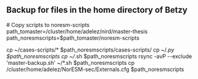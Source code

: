 ## Backup for files in the home directory of Betzy


\# Copy scripts to noresm-scripts
path_tomaster=/cluster/home/adelez/nird/master-thesis
path_noresmscripts=$path_tomaster/noresm-scripts

cp ~/cases-scripts/* $path_noresmscripts/cases-scripts/
cp ~/*.py $path_noresmscripts
cp ~/*.sh $path_noresmscripts
rsync -avP --exclude 'master-backup.sh' ~/*.sh $path_noresmscripts
cp /cluster/home/adelez/NorESM-sec/Externals.cfg $path_noresmscripts
